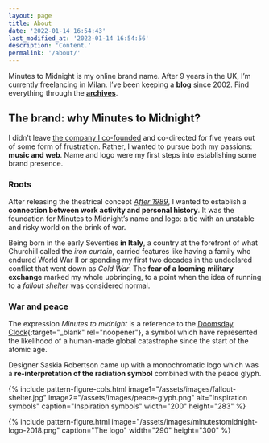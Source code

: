 ```yaml
---
layout: page
title: About
date: '2022-01-14 16:54:43'
last_modified_at: '2022-01-14 16:54:56'
description: 'Content.'
permalink: '/about/'
---
```

<p class="lead">
  Minutes to Midnight is my online brand name. After 9 years in the UK, I’m currently freelancing in Milan. I’ve been keeping a <a class="fw-bold" href="/blog/"><strong>blog</strong></a> since 2002. Find everything through the <a class="fw-bold" href="/archive/"><strong>archives</strong></a>.
</p>

## The brand: why Minutes to Midnight?

I didn’t leave [the company I co-founded](https://web.archive.org/web/20180314165034/http://uifarm.co.uk/) and co-directed for five years out of some form of frustration. Rather, I wanted to pursue both my passions: **music and web**. Name and logo were my first steps into establishing some brand presence.

### Roots

After releasing the theatrical concept [_After 1989_](/work/original-music-productions/after-1989/), I wanted to establish a **connection between work activity and personal history**. It was the foundation for Minutes to Midnight’s name and logo: a tie with an unstable and risky world on the brink of war.

Being born in the early Seventies **in Italy**, a country at the forefront of what Churchill called the _iron curtain_, carried features like having a family who endured World War II or spending my first two decades in the undeclared conflict that went down as _Cold War_. The **fear of a looming military exchange** marked my whole upbringing, to a point when the idea of running to a _fallout shelter_ was considered normal.

### War and peace

The expression _Minutes to midnight_ is a reference to the [Doomsday Clock](https://en.wikipedia.org/wiki/Doomsday_Clock){:target="_blank" rel="noopener"}, a symbol which have represented the likelihood of a human-made global catastrophe since the start of the atomic age.

Designer Saskia Robertson came up with a monochromatic logo which was a **re-interpretation of the radiation symbol** combined with the peace glyph.

{% include pattern-figure-cols.html image1="/assets/images/fallout-shelter.jpg" image2="/assets/images/peace-glyph.png" alt="Inspiration symbols" caption="Inspiration symbols" width="200" height="283" %}

{% include pattern-figure.html image="/assets/images/minutestomidnight-logo-2018.png" caption="The logo" width="290" height="300" %}